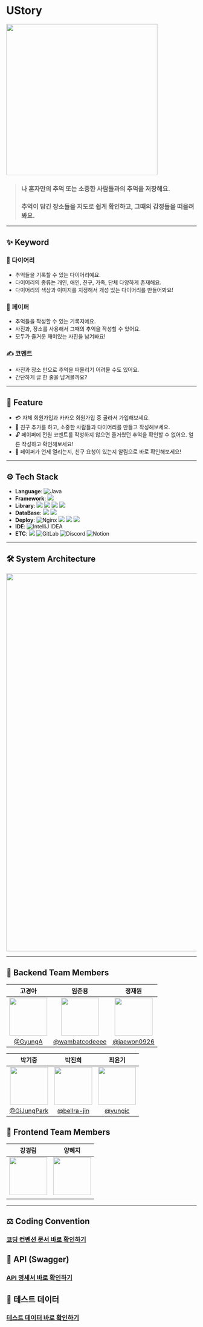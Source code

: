 # UStory
<img src="https://kdt-gitlab.elice.io/cloud_track/class_02/web_project3/team02/ustory-backend/uploads/b5d777e60b7568f100165140c8df1198/KakaoTalk_Photo_2024-06-14-04-59-05.png" width="400">

> ### 나 혼자만의 추억 또는 소중한 사람들과의 추억을 저장해요. <br>
> ### 추억이 담긴 장소들을 지도로 쉽게 확인하고, 그때의 감정들을 떠올려봐요.

---
## ✨️ Keyword
### 📒 다이어리

- 추억들을 기록할 수 있는 다이어리예요.
- 다이어리의 종류는 개인, 애인, 친구, 가족, 단체 다양하게 존재해요.
- 다이어리의 색상과 이미지를 지정해서 개성 있는 다이어리를 만들어봐요!

### 📄 페이퍼

- 추억들을 작성할 수 있는 기록지예요.
- 사진과, 장소를 사용해서 그때의 추억을 작성할 수 있어요.
- 모두가 즐거운 재미있는 사진을 남겨봐요!

### ✍️ 코멘트

- 사진과 장소 만으로 추억을 떠올리기 어려울 수도 있어요.
- 간단하게 글 한 줄을 남겨볼까요?

---

## 📌 Feature

- 💳 자체 회원가입과 카카오 회원가입 중 골라서 가입해보세요.
- 🤼 친구 추가를 하고, 소중한 사람들과 다이어리를 만들고 작성해보세요.
- 🔓 페이퍼에 전원 코멘트를 작성하지 않으면 즐거웠던 추억을 확인할 수 없어요. 얼른 작성하고 확인해보세요!
- 🔔 페이퍼가 언제 열리는지, 친구 요청이 있는지 알림으로 바로 확인해보세요!

---

## ⚙️ Tech Stack
- **Language**: ![Java](https://img.shields.io/badge/Java17-%23ED8B00.svg?style=flat&logo=openjdk&logoColor=white)
- **Framework**: <img src="https://img.shields.io/badge/Spring Boot 3.2.5-6DB33F?style=flat&logo=springboot&logoColor=white"/>
- **Library**: <img src="https://img.shields.io/badge/Spring Security-6DB33F?style=flat&logo=springsecurity&logoColor=white"/> <img src="https://img.shields.io/badge/JWT-000000?style=flat&logo=jsonwebtokens&logoColor=white"/> <img src="https://img.shields.io/badge/Spring Data JPA-6DB33F?style=flat&logoColor=white"/> <img src="https://img.shields.io/badge/Query DSL-527FFF?style=flat&logoColor=white"/>
- **DataBase**: <img src="https://img.shields.io/badge/mysql 8.0-4479A1?style=flat&logo=mysql&logoColor=white"/> <img src="https://img.shields.io/badge/redis 7.2-%23DD0031.svg?style=flat&logo=redis&logoColor=white"/>
- **Deploy**: ![Nginx](https://img.shields.io/badge/nginx-%23009639.svg?style=flat&logo=nginx&logoColor=white) <img src="https://img.shields.io/badge/Amazon EC2-FF9900?style=flat&logo=amazonec2&logoColor=white"/> <img src="https://img.shields.io/badge/Amazon RDS-527FFF?style=flat&logo=amazonrds&logoColor=white"/> <img src="https://img.shields.io/badge/Amazon S3-569A31?style=flat&logo=amazons3&logoColor=white"/>
- **IDE**: ![IntelliJ IDEA](https://img.shields.io/badge/IntelliJIDEA-000000.svg?style=flat&logo=intellij-idea&logoColor=white)
- **ETC**: <img src="https://img.shields.io/badge/git-F05032?style=flat&logo=git&logoColor=white"/> ![GitLab](https://img.shields.io/badge/gitlab-%23181717.svg?style=flat&logo=gitlab&logoColor=white) ![Discord](https://img.shields.io/badge/Discord-%235865F2.svg?style=flat&logo=discord&logoColor=white) ![Notion](https://img.shields.io/badge/Notion-%23000000.svg?style=flat&logo=notion&logoColor=white)

---

## 🛠 System Architecture
<img src="https://kdt-gitlab.elice.io/cloud_track/class_02/web_project3/team02/ustory-backend/uploads/4edb9e6899ca3de17311ca3e8ae84282/SystemArchitecture.png" width="1000"/>

---

## 👥 Backend Team Members

|                                                                                      **고경아**                                                                                      |                                                                                         **임준용**                                                                                          |                                                                                                                        **정재원**                                                                                                                        |
|:---------------------------------------------------------------------------------------------------------------------------------------------------------------------------------:|:----------------------------------------------------------------------------------------------------------------------------------------------------------------------------------------:|:-----------------------------------------------------------------------------------------------------------------------------------------------------------------------------------------------------------------------------------------------------:|
| <a href="https://github.com/GyungA"><img src="https://i.namu.wiki/i/l0x04r27DjSQmS-WgYk6I5x6IkKMyvZjRMyK5dI3EMoMikzCd2Kfl2SMRdvL3-y4zpxI_qLP-fs3QToSR7AU3g.webp" width="100"></a> | <a href="https://github.com/wambatcodeeee"><img src="https://i.namu.wiki/i/GTnpTVODp_oyQDbDTmkHYHduBH5QIkpSk_Eu7FgcOfEyGG3zpq211gdfqefqNZt3BHYWei4XumV10DfkbeUWAw.webp" width="100"></a> | <a href="https://github.com/jaewon0926"><img src="https://i.namu.wiki/i/8-r9BgfPYasUYDiWms-PCwuAJfVcv3npodctFKWxpOpeiPN8m_HF_v3Weh4OgpHUstAQN6SFkXgIIkYHneNiqyy06frIQD5bqG3ITLkGPnMR4KpDh6-EXXG-Gt_zcE4tDvbgfiXVjK40bfUt0YQzKA.webp" width="100"></a> |
|                                                                       [@GyungA](https://github.com/GyungA)                                                                        |                                                                    [@wambatcodeeee](https://github.com/wambatcodeeee)                                                                    |                                                                                                     [@jaewon0926](https://github.com/jaewon0926)                                                                                                      |                                                                                                 

|                                                                                                                        **박기중**                                                                                                                        |                                                                                                                        **박진희**                                                                                                                        |                                                                                                                      **최윤기**                                                                                                                      |
|:-----------------------------------------------------------------------------------------------------------------------------------------------------------------------------------------------------------------------------------------------------:|:-----------------------------------------------------------------------------------------------------------------------------------------------------------------------------------------------------------------------------------------------------:|:-------------------------------------------------------------------------------------------------------------------------------------------------------------------------------------------------------------------------------------------------:|
| <a href="https://github.com/GiJungPark"><img src="https://i.namu.wiki/i/U2TtaVH9bz8DykOSx5pA6971dxGwwzMPbQzFe4CvFdTFTzVEk9xJWF6TjMGQ0IiIQejl6XkbMvGvdYUUdD0mc_C-Yp3PKZSQruMCBU3PoVCi2jbwh3flj2FfULXpw_62-LtcjBz8l9KALPCZmFRnCQ.webp" width="100"></a> | <a href="https://github.com/bellra-jin"><img src="https://i.namu.wiki/i/SK_oMahBUbHREWPHHIDNUbXPbSLR7ylgZOMNcwrTXk3I2oslWi8RkhEKO824DnZkf7rPTT3DqM-SSh0NI_wxJDd4oJqXTrIdbk5gqfUYvdaw_-CF3GFMlzBmdBelTb97nyBEud8Sj4Dp7Jn3vdmB7g.webp" width="100"></a> | <a href="https://github.com/yungic"><img src="https://i.namu.wiki/i/V6iDOavGqNeYqdc-0pGVVkJw-cqH3Oob-RIqdh9tS5vUQCEcHDF4GRSm7tK9EaXorRZmDUcO76HqWLksq8JYarCZ1LIEjgL3TJE_cCvwyfeQzUu8pF072WB2yCbuwOF9KxXx9o62decCc1d-qC6XEw.webp" width="100"></a> |
|                                                                                                     [@GiJungPark](https://github.com/GiJungPark)                                                                                                      |                                                                                                     [@bellra-jin](https://github.com/bellra-jin)                                                                                                      |                                                                                                       [@yungic](https://github.com/yungic)                                                                                                        |

## 👥 Frontend Team Members

|                                                                                                                         **강경림**                                                                                                                         |                                                                                                                      **양혜지**                                                                                                                       |
|:-------------------------------------------------------------------------------------------------------------------------------------------------------------------------------------------------------------------------------------------------------:|:--------------------------------------------------------------------------------------------------------------------------------------------------------------------------------------------------------------------------------------------------:|
| <a href="https://github.com/KangKyungRim"><img src="https://i.namu.wiki/i/TlyPubxjKlSXuj0iA7vuvph0m9BoCZa0Jr1HiHzdD_0luwrqKvnhuR9QMf4w_01iqAtfOQkE38wCvgGccJPPtdBOlgWCUBKUns4te3b1ouSgNAA86hYt5qbquq80ecDEGtt5s3_n0ZFUE99b1rEU4w.webp" width="100"></a> | <a href="https://github.com/hyeji17"><img src="https://i.namu.wiki/i/ouLHXY13jKD3CIkyB9_-0CUyGMEBBkrmfvP8NtmXYFx0r9YVk_U9Ciz3I5xeb6CG7idy_eUzHbDrCYrUzPd3YwEMeAg1vPrLT965Is4bLwyQHmRYpzw90nraPgKU6MLzV7CXjVwrJfgzFEsxvuJbZA.webp" width="100"></a> |
|                                                                                                                                                                                                                                                         |                                                                                                                                                                                                                                                    |

---

## ⚖️ Coding Convention

### [코딩 컨벤션 문서 바로 확인하기](https://pickle-grenadilla-f6e.notion.site/85edfed2b654415d9887fb6962b13fa2?pvs=4)

## 📄 API (Swagger)

### [API 명세서 바로 확인하기](http://34.64.93.16:8080/swagger-ui/index.html)

## 🥽 테스트 데이터

### [테스트 데이터 바로 확인하기](https://pickle-grenadilla-f6e.notion.site/aef588b49efc4e4db457ab90429deba0?pvs=4)